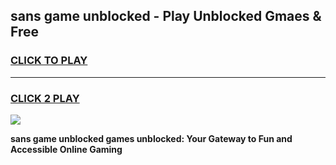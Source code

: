 
## sans game unblocked - Play Unblocked Gmaes & Free
<h3>
<a href="https://news.freeplayer.one?title=sans_game_unblocked&ref=23F">CLICK TO PLAY</a></h3>
<hr>

<h3>
<a href="https://news.freeplayer.one?title=sans_game_unblocked&ref=23F">CLICK 2 PLAY</a>
  
</h3>

<a href="https://news.freeplayer.one?title=sans_game_unblocked&ref=23F/"><img src="https://clearcache.store/games.png"></a>


**sans game unblocked games unblocked: Your Gateway to Fun and Accessible Online Gaming**
